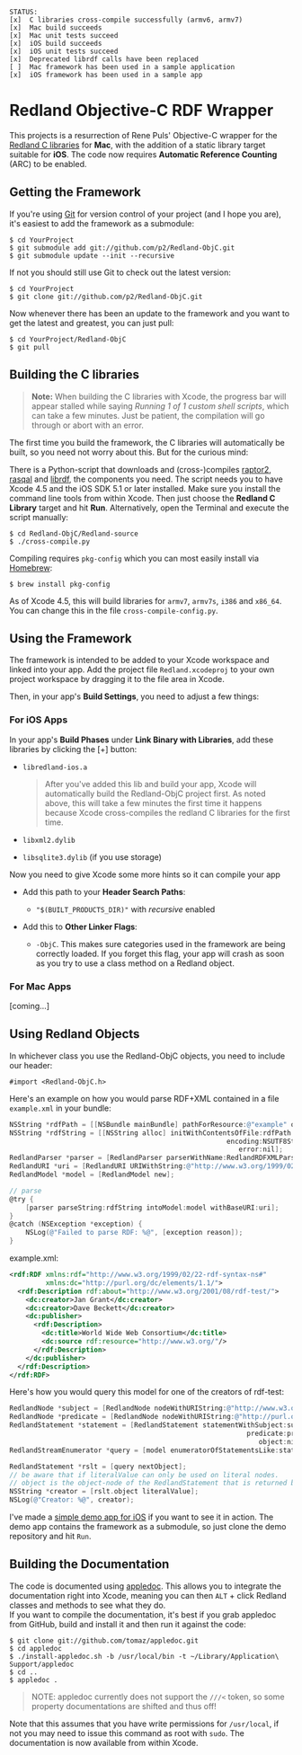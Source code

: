     STATUS:
    [x]  C libraries cross-compile successfully (armv6, armv7)
    [x]  Mac build succeeds
    [x]  Mac unit tests succeed
    [x]  iOS build succeeds
    [x]  iOS unit tests succeed
    [x]  Deprecated librdf calls have been replaced
    [ ]  Mac framework has been used in a sample application
    [x]  iOS framework has been used in a sample app


Redland Objective-C RDF Wrapper
===============================

This projects is a resurrection of Rene Puls' Objective-C wrapper for the [Redland C libraries][librdf] for **Mac**, with the addition of a static library target suitable for **iOS**. The code now requires **Automatic Reference Counting** (ARC) to be enabled.

[git]: http://git-scm.com


Getting the Framework
---------------------

If you're using [Git] for version control of your project (and I hope you are), it's easiest to add the framework as a submodule:

    $ cd YourProject
    $ git submodule add git://github.com/p2/Redland-ObjC.git
    $ git submodule update --init --recursive

If not you should still use Git to check out the latest version:

    $ cd YourProject
    $ git clone git://github.com/p2/Redland-ObjC.git

Now whenever there has been an update to the framework and you want to get the latest and greatest, you can just pull:

    $ cd YourProject/Redland-ObjC
    $ git pull


Building the C libraries
------------------------

> **Note:** When building the C libraries with Xcode, the progress bar will appear stalled while saying _Running 1 of 1 custom shell scripts_, which can take a few minutes. Just be patient, the compilation will go through or abort with an error.

The first time you build the framework, the C libraries will automatically be built, so you need not worry about this. But for the curious mind:

There is a Python-script that downloads and (cross-)compiles [raptor2], [rasqal] and [librdf], the components you need. The script needs you to have Xcode 4.5 and the iOS SDK 5.1 or later installed. Make sure you install the command line tools from within Xcode. Then just choose the **Redland C Library** target and hit **Run**. Alternatively, open the Terminal and execute the script manually:

    $ cd Redland-ObjC/Redland-source
    $ ./cross-compile.py

Compiling requires `pkg-config` which you can most easily install via [Homebrew]:

    $ brew install pkg-config

As of Xcode 4.5, this will build libraries for `armv7`, `armv7s`, `i386` and `x86_64`. You can change this in the file `cross-compile-config.py`.

[raptor2]: http://librdf.org/raptor/
[rasqal]: http://librdf.org/rasqal/
[librdf]: http://librdf.org/
[homebrew]: http://mxcl.github.com/homebrew/


Using the Framework
-------------------

The framework is intended to be added to your Xcode workspace and linked into your app. Add the project file `Redland.xcodeproj` to your own project workspace by dragging it to the file area in Xcode.

Then, in your app's **Build Settings**, you need to adjust a few things:

### For iOS Apps ###

In your app's **Build Phases** under **Link Binary with Libraries**, add these libraries by clicking the [+] button:

* `libredland-ios.a`
  
  > After you've added this lib and build your app, Xcode will automatically build the Redland-ObjC project first. As noted above, this will take a few minutes the first time it happens because Xcode cross-compiles the redland C libraries for the first time.

* `libxml2.dylib`
* `libsqlite3.dylib` (if you use storage)

Now you need to give Xcode some more hints so it can compile your app

* Add this path to your **Header Search Paths**:
  * `"$(BUILT_PRODUCTS_DIR)"` with _recursive_ enabled

* Add this to **Other Linker Flags**:
  * `-ObjC`. This makes sure categories used in the framework are being correctly loaded. If you forget this flag, your app will crash as soon as you try to use a class method on a Redland object.


### For Mac Apps ###

[coming…]


Using Redland Objects
---------------------

In whichever class you use the Redland-ObjC objects, you need to include our header:

    #import <Redland-ObjC.h>

Here's an example on how you would parse RDF+XML contained in a file `example.xml` in your bundle:

```objective-c
NSString *rdfPath = [[NSBundle mainBundle] pathForResource:@"example" ofType:@"xml"];
NSString *rdfString = [[NSString alloc] initWithContentsOfFile:rdfPath
                                                      encoding:NSUTF8StringEncoding
                                                         error:nil];
RedlandParser *parser = [RedlandParser parserWithName:RedlandRDFXMLParserName];
RedlandURI *uri = [RedlandURI URIWithString:@"http://www.w3.org/1999/02/22-rdf-syntax-ns#"];
RedlandModel *model = [RedlandModel new];

// parse
@try {
	[parser parseString:rdfString intoModel:model withBaseURI:uri];
}
@catch (NSException *exception) {
	NSLog(@"Failed to parse RDF: %@", [exception reason]);
}
```

example.xml:
```xml
<rdf:RDF xmlns:rdf="http://www.w3.org/1999/02/22-rdf-syntax-ns#"
         xmlns:dc="http://purl.org/dc/elements/1.1/">
  <rdf:Description rdf:about="http://www.w3.org/2001/08/rdf-test/">
    <dc:creator>Jan Grant</dc:creator>
    <dc:creator>Dave Beckett</dc:creator>
    <dc:publisher>
      <rdf:Description>
        <dc:title>World Wide Web Consortium</dc:title>
        <dc:source rdf:resource="http://www.w3.org/"/>
      </rdf:Description>
    </dc:publisher>
  </rdf:Description>
</rdf:RDF>
```

Here's how you would query this model for one of the creators of rdf-test:

```objective-c
RedlandNode *subject = [RedlandNode nodeWithURIString:@"http://www.w3.org/2001/08/rdf-test/"];
RedlandNode *predicate = [RedlandNode nodeWithURIString:@"http://purl.org/dc/elements/1.1/creator"];
RedlandStatement *statement = [RedlandStatement statementWithSubject:subject
                                                           predicate:predicate
                                                              object:nil];
RedlandStreamEnumerator *query = [model enumeratorOfStatementsLike:statement];

RedlandStatement *rslt = [query nextObject];
// be aware that if literalValue can only be used on literal nodes.
// object is the object-node of the RedlandStatement that is returned by the query.
NSString *creator = [rslt.object literalValue];
NSLog(@"Creator: %@", creator);
```

I've made a [simple demo app for iOS](https://github.com/p2/RedlandDemo) if you want to see it in action. The demo app contains the framework as a submodule, so just clone the demo repository and hit `Run`.


Building the Documentation
--------------------------

The code is documented using [appledoc]. This allows you to integrate the documentation right into Xcode, meaning you can then `ALT` + click Redland classes and methods to see what they do.  
If you want to compile the documentation, it's best if you grab appledoc from GitHub, build and install it and then run it against the code:

    $ git clone git://github.com/tomaz/appledoc.git
    $ cd appledoc
    $ ./install-appledoc.sh -b /usr/local/bin -t ~/Library/Application\ Support/appledoc
    $ cd ..
    $ appledoc .

> NOTE: appledoc currently does not support the `///<` token, so some property documentations are shifted and thus off!

Note that this assumes that you have write permissions for `/usr/local`, if not you may need to issue this command as root with `sudo`. The documentation is now available from within Xcode.

[appledoc]: http://gentlebytes.com/appledoc/
